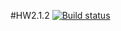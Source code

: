 #HW2.1.2
[![Build status](https://ci.appveyor.com/api/projects/status/xrvj86t5laam4yby?svg=true)](https://ci.appveyor.com/project/nanaishere/aqa2-1-2)

